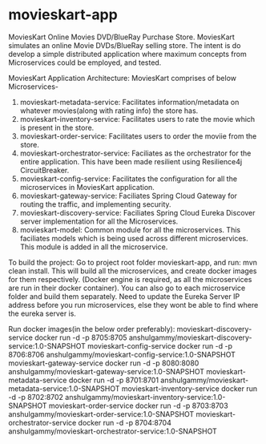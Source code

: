# movieskart-app
MoviesKart Online Movies DVD/BlueRay Purchase Store.
MoviesKart simulates an online Movie DVDs/BlueRay selling store.
The intent is do develop a simple distributed application where maximum concepts from Microservices could be employed, and tested.

MoviesKart Application Architecture:
MoviesKart comprises of below Microservices-
1) movieskart-metadata-service: Facilitates information/metadata on whatever movies(along with rating info) the store has. 
2) movieskart-inventory-service: Facilitates users to rate the movie which is present in the store.
3) movieskart-order-service: Facilitates users to order the moviie from the store.
4) movieskart-orchestrator-service: Faciliates as the orchestrator for the entire application. This have been made resilient using Resilience4j CircuitBreaker.
5) movieskart-config-service: Facilitates the configuration for all the microservices in MoviesKart application.
6) movieskart-gateway-service: Faciliates Spring Cloud Gateway for routing the traffic, and implementing security.
7) movieskart-discovery-service: Faciliates Spring Cloud Eureka Discover server implementation for all the Microservices.
8) movieskart-model: Common module for all the microservices. This faciliates models which is being used across different microservices. This module is added in all the microservice.

To build the project:
Go to project root folder movieskart-app, and run: mvn clean install. This will build all the microservices, and create docker images for them respectively.
(Docker engine is required, as all the microservices are run in their docker container).
You can also go to each microservice folder and build them separately.
Need to update the Eureka Server IP address before you run microservices, else they wont be able to find where the eureka server is.


Run docker images(in the below order preferably):
movieskart-discovery-service       docker run -d -p 8705:8705 anshulgammy/movieskart-discovery-service:1.0-SNAPSHOT
movieskart-config-service          docker run -d -p 8706:8706 anshulgammy/movieskart-config-service:1.0-SNAPSHOT
movieskart-gateway-service         docker run -d -p 8080:8080 anshulgammy/movieskart-gateway-service:1.0-SNAPSHOT
movieskart-metadata-service        docker run -d -p 8701:8701 anshulgammy/movieskart-metadata-service:1.0-SNAPSHOT
movieskart-inventory-service       docker run -d -p 8702:8702 anshulgammy/movieskart-inventory-service:1.0-SNAPSHOT
movieskart-order-service           docker run -d -p 8703:8703 anshulgammy/movieskart-order-service:1.0-SNAPSHOT
movieskart-orchestrator-service    docker run -d -p 8704:8704 anshulgammy/movieskart-orchestrator-service:1.0-SNAPSHOT
